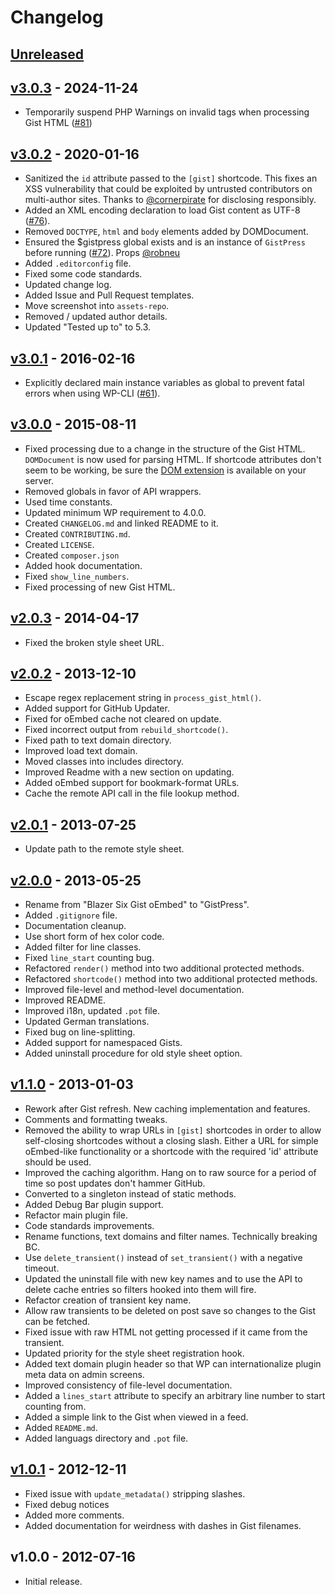 # Changelog

## [Unreleased]

## [v3.0.3] - 2024-11-24

* Temporarily suspend PHP Warnings on invalid tags when processing Gist HTML ([#81](https://github.com/bradyvercher/gistpress/issues/81))

## [v3.0.2] - 2020-01-16

* Sanitized the `id` attribute passed to the `[gist]` shortcode. This fixes an XSS vulnerability that could be exploited by untrusted contributors on multi-author sites. Thanks to [@cornerpirate](https://github.com/cornerpirate) for disclosing responsibly.
* Added an XML encoding declaration to load Gist content as UTF-8 ([#76](https://github.com/bradyvercher/gistpress/issues/76)).
* Removed `DOCTYPE`, `html` and `body` elements added by DOMDocument.
* Ensured the $gistpress global exists and is an instance of `GistPress` before running ([#72](https://github.com/bradyvercher/gistpress/issues/72)). Props [@robneu](https://github.com/robneu)
* Added `.editorconfig` file.
* Fixed some code standards.
* Updated change log.
* Added Issue and Pull Request templates.
* Move screenshot into `assets-repo`.
* Removed / updated author details.
* Updated "Tested up to" to 5.3.

## [v3.0.1] - 2016-02-16

* Explicitly declared main instance variables as global to prevent fatal errors when using WP-CLI ([#61](https://github.com/bradyvercher/gistpress/issues/61)).

## [v3.0.0] - 2015-08-11

* Fixed processing due to a change in the structure of the Gist HTML. `DOMDocument` is now used for parsing HTML. If shortcode attributes don't seem to be working, be sure the [DOM extension](http://php.net/manual/en/intro.dom.php) is available on your server.
* Removed globals in favor of API wrappers.
* Used time constants.
* Updated minimum WP requirement to 4.0.0.
* Created `CHANGELOG.md` and linked README to it.
* Created `CONTRIBUTING.md`.
* Created `LICENSE`.
* Created `composer.json`
* Added hook documentation.
* Fixed `show_line_numbers`.
* Fixed processing of new Gist HTML.


## [v2.0.3] - 2014-04-17

* Fixed the broken style sheet URL.

## [v2.0.2] - 2013-12-10

* Escape regex replacement string in `process_gist_html()`.
* Added support for GitHub Updater.
* Fixed for oEmbed cache not cleared on update.
* Fixed incorrect output from `rebuild_shortcode()`.
* Fixed path to text domain directory.
* Improved load text domain.
* Moved classes into includes directory.
* Improved Readme with a new section on updating.
* Added oEmbed support for bookmark-format URLs.
* Cache the remote API call in the file lookup method.

## [v2.0.1] - 2013-07-25

* Update path to the remote style sheet.

## [v2.0.0] - 2013-05-25

* Rename from "Blazer Six Gist oEmbed" to "GistPress".
* Added `.gitignore` file.
* Documentation cleanup.
* Use short form of hex color code.
* Added filter for line classes.
* Fixed `line_start` counting bug.
* Refactored `render()` method into two additional protected methods.
* Refactored `shortcode()` method into two additional protected methods.
* Improved file-level and method-level documentation.
* Improved README.
* Improved i18n, updated `.pot` file.
* Updated German translations.
* Fixed bug on line-splitting.
* Added support for namespaced Gists.
* Added uninstall procedure for old style sheet option.



## [v1.1.0] - 2013-01-03

* Rework after Gist refresh. New caching implementation and features.
* Comments and formatting tweaks.
* Removed the ability to wrap URLs in `[gist]` shortcodes in order to allow self-closing shortcodes without a closing slash. Either a URL for simple oEmbed-like functionality or a shortcode with the required 'id' attribute should be used.
* Improved the caching algorithm. Hang on to raw source for a period of time so post updates don't hammer GitHub.
* Converted to a singleton instead of static methods.
* Added Debug Bar plugin support.
* Refactor main plugin file.
* Code standards improvements.
* Rename functions, text domains and filter names. Technically breaking BC.
* Use `delete_transient()` instead of `set_transient()` with a negative timeout.
* Updated the uninstall file with new key names and to use the API to delete cache entries so filters hooked into them will fire.
* Refactor creation of transient key name.
* Allow raw transients to be deleted on post save so changes to the Gist can be fetched.
* Fixed issue with raw HTML not getting processed if it came from the transient.
* Updated priority for the style sheet registration hook.
* Added text domain plugin header so that WP can internationalize plugin meta data on admin screens.
* Improved consistency of file-level documentation.
* Added a `lines_start` attribute to specify an arbitrary line number to start counting from.
* Added a simple link to the Gist when viewed in a feed.
* Added `README.md`.
* Added languags directory and `.pot` file.

## [v1.0.1] - 2012-12-11

* Fixed issue with `update_metadata()` stripping slashes.
* Fixed debug notices
* Added more comments.
* Added documentation for weirdness with dashes in Gist filenames.

## v1.0.0 - 2012-07-16

* Initial release.

[Unreleased]: https://github.com/bradyvercher/gistpress/compare/v3.0.3...HEAD
[v3.0.3]: https://github.com/bradyvercher/gistpress/compare/v3.0.2...v3.0.3
[v3.0.2]: https://github.com/bradyvercher/gistpress/compare/v3.0.1...v3.0.2
[v3.0.1]: https://github.com/bradyvercher/gistpress/compare/v3.0.0...v3.0.1
[v3.0.0]: https://github.com/bradyvercher/gistpress/compare/v2.0.3...v3.0.0
[v2.0.3]: https://github.com/bradyvercher/gistpress/compare/v2.0.2...v2.0.3
[v2.0.2]: https://github.com/bradyvercher/gistpress/compare/v2.0.1...v2.0.2
[v2.0.1]: https://github.com/bradyvercher/gistpress/compare/v2.0.0...v2.0.1
[v2.0.0]: https://github.com/bradyvercher/gistpress/compare/v1.1.0...v2.0.0
[v1.1.0]: https://github.com/bradyvercher/gistpress/compare/v1.0.1...v1.1.0
[v1.0.1]: https://github.com/bradyvercher/gistpress/compare/v1.0.0...v1.0.1
